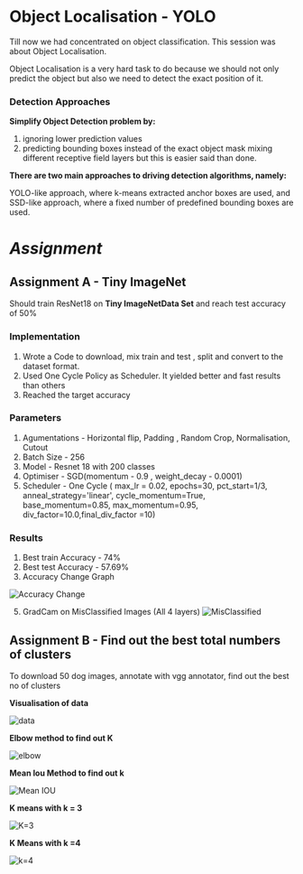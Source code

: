 # Object Localisation - YOLO

Till now we had concentrated on object classification. This session was about Object Localisation.

Object Localisation is a very hard task to do because we should not only predict the object but also we need to detect the exact position of it.

### **Detection Approaches**
**Simplify Object Detection problem by:**

1. ignoring lower prediction values
2. predicting bounding boxes instead of the exact object mask mixing different receptive field layers but this is easier said than done.
 
**There are two main approaches to driving detection algorithms, namely:**

YOLO-like approach, where k-means extracted anchor boxes are used, and
SSD-like approach, where a fixed number of predefined bounding boxes are used.

# *Assignment*

## **Assignment A - Tiny ImageNet**

Should train ResNet18  on **Tiny ImageNetData Set** and reach test accuracy of 50%

### **Implementation**

1. Wrote a Code to download, mix train and test , split and convert to the dataset format.
2. Used One Cycle Policy as Scheduler. It yielded better and fast results than others
3. Reached the target accuracy

### **Parameters**

1. Agumentations - Horizontal flip, Padding , Random Crop, Normalisation, Cutout
2. Batch Size - 256
3. Model - Resnet 18 with 200 classes
4. Optimiser - SGD(momentum - 0.9 , weight_decay - 0.0001)
5. Scheduler - One Cycle (  max_lr = 0.02, epochs=30,  pct_start=1/3, anneal_strategy='linear', cycle_momentum=True, base_momentum=0.85, max_momentum=0.95, div_factor=10.0,final_div_factor =10)

### **Results**

1. Best train Accuracy - 74%
2. Best test Accuracy - 57.69%
4. Accuracy Change Graph

![Accuracy Change](https://github.com/Sushmitha-Katti/EVA-4/blob/master/Session12/Assets/Accuracy%20Change.png)

5. GradCam on MisClassified Images (All 4 layers)
![MisClassified](https://github.com/Sushmitha-Katti/EVA-4/blob/master/Session12/Assets/misclassified.png)


## **Assignment B - Find out the best total numbers of clusters**
   
 To download 50 dog images, annotate with vgg annotator, find out the best no of clusters
 
 **Visualisation of data**
 
 ![data](https://github.com/Sushmitha-Katti/EVA-4/blob/master/Session12/Assets/data.png)
 
 **Elbow method to find out K**
 
 ![elbow](https://github.com/Sushmitha-Katti/EVA-4/blob/master/Session12/Assets/elbow.png)
 
 
 **Mean Iou Method to find out k**
 
 ![Mean IOU](https://github.com/Sushmitha-Katti/EVA-4/blob/master/Session12/Assets/IOU.png)
 
 **K means with k = 3**
 
 ![K=3](https://github.com/Sushmitha-Katti/EVA-4/blob/master/Session12/Assets/K%3D3.png)
 
 **K Means with k =4**
 
 ![k=4](https://github.com/Sushmitha-Katti/EVA-4/blob/master/Session12/Assets/k%3D4.png)


